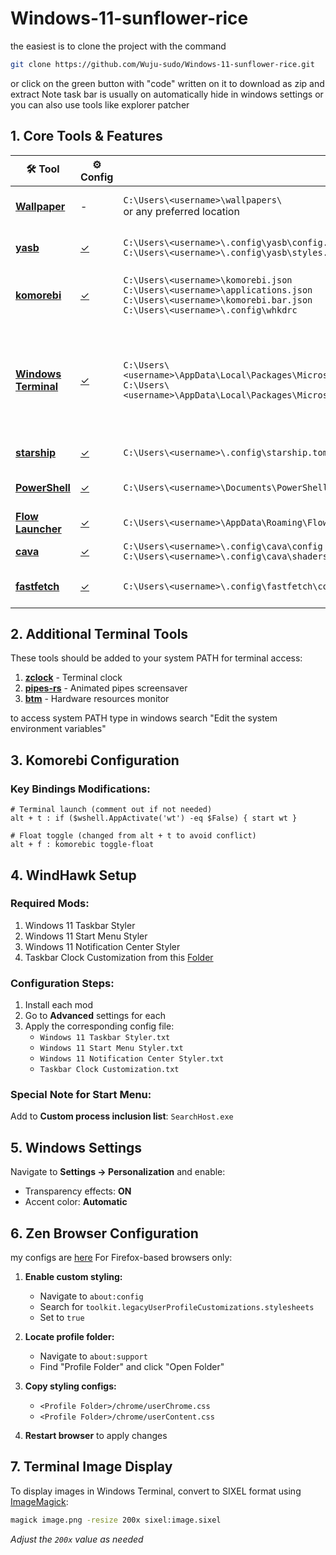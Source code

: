 # Windows-11-sunflower-rice

the easiest is to clone the project with the command

```bash
git clone https://github.com/Wuju-sudo/Windows-11-sunflower-rice.git
```

or click on the green button with "code" written on it to download as zip and extract
Note task bar is usually on automatically hide in windows settings 
or you can also use tools like explorer patcher

## 1. Core Tools & Features

| 🛠️ Tool | ⚙️ Config | 📁 Location | 📄 Description |
|---------|-----------|-------------|----------------|
| **[Wallpaper](https://github.com/Wuju-sudo/Windows-11-sunflower-rice/tree/63acce2c51b24df51fbe7fb36026c414697d2944/9.Wallpaper)** | - | `C:\Users\<username>\wallpapers\`<br>or any preferred location | Desktop wallpaper management |
| **[yasb](https://github.com/amnweb/yasb)** | [✓](https://github.com/Wuju-sudo/Windows-11-sunflower-rice/tree/63acce2c51b24df51fbe7fb36026c414697d2944/1.YASB) | `C:\Users\<username>\.config\yasb\config.yaml`<br>`C:\Users\<username>\.config\yasb\styles.css` | Yet Another Status Bar (top bar) |
| **[komorebi](https://github.com/LGUG2Z/komorebi)** | [✓](https://github.com/Wuju-sudo/Windows-11-sunflower-rice/tree/63acce2c51b24df51fbe7fb36026c414697d2944/2.Komorebi) | `C:\Users\<username>\komorebi.json`<br>`C:\Users\<username>\applications.json`<br>`C:\Users\<username>\komorebi.bar.json`<br>`C:\Users\<username>\.config\whkdrc` | Tiling window manager for Windows |
| **[Windows Terminal](https://github.com/microsoft/terminal)** | [✓](https://github.com/Wuju-sudo/Windows-11-sunflower-rice/tree/63acce2c51b24df51fbe7fb36026c414697d2944/3.Windows%20Terminal) | `C:\Users\<username>\AppData\Local\Packages\Microsoft.WindowsTerminal_8wekyb3d8bbwe\LocalState\settings.json`<br>`C:\Users\<username>\AppData\Local\Packages\Microsoft.WindowsTerminalPreview_8wekyb3d8bbwe\LocalState\settings.json` | Terminal emulator<br>⚠️ *Backup original configs - requires tiling WM for window control* |
| **[starship](https://github.com/starship/starship)** | [✓](https://github.com/Wuju-sudo/Windows-11-sunflower-rice/tree/63acce2c51b24df51fbe7fb36026c414697d2944/4.Starship) | `C:\Users\<username>\.config\starship.toml` | Cross-shell prompt |
| **[PowerShell](https://github.com/PowerShell/PowerShell)** | [✓](https://github.com/Wuju-sudo/Windows-11-sunflower-rice/tree/63acce2c51b24df51fbe7fb36026c414697d2944/5.Powershell) | `C:\Users\<username>\Documents\PowerShell\Microsoft.PowerShell_profile.ps1` | Windows shell configuration |
| **[Flow Launcher](https://github.com/Flow-Launcher/Flow.Launcher)** | [✓](https://github.com/Wuju-sudo/Windows-11-sunflower-rice/tree/63acce2c51b24df51fbe7fb36026c414697d2944/6.Flow%20Launcher) | `C:\Users\<username>\AppData\Roaming\FlowLauncher\Themes\theme.xaml` | Keystroke launcher |
| **[cava](https://github.com/karlstav/cava)** | [✓](https://github.com/Wuju-sudo/Windows-11-sunflower-rice/tree/63acce2c51b24df51fbe7fb36026c414697d2944/7.cava) | `C:\Users\<username>\.config\cava\config`<br>`C:\Users\<username>\.config\cava\shaders\` | Audio visualizer |
| **[fastfetch](https://github.com/fastfetch-cli/fastfetch)** | [✓](https://github.com/Wuju-sudo/Windows-11-sunflower-rice/tree/63acce2c51b24df51fbe7fb36026c414697d2944/8.fastfetch) | `C:\Users\<username>\.config\fastfetch\config.jsonc` | System information tool |

## 2. Additional Terminal Tools

These tools should be added to your system PATH for terminal access:

1. **[zclock](https://github.com/tr1ckydev/zclock)** - Terminal clock
2. **[pipes-rs](https://github.com/lhvy/pipes-rs)** - Animated pipes screensaver
3. **[btm](https://github.com/ClementTsang/bottom)** - Hardware resources monitor

to access system PATH type in windows search "Edit the system environment variables"

## 3. Komorebi Configuration

### Key Bindings Modifications:
```
# Terminal launch (comment out if not needed)
alt + t : if ($wshell.AppActivate('wt') -eq $False) { start wt }

# Float toggle (changed from alt + t to avoid conflict)
alt + f : komorebic toggle-float
```

## 4. WindHawk Setup

### Required Mods:
1. Windows 11 Taskbar Styler
2. Windows 11 Start Menu Styler
3. Windows 11 Notification Center Styler
4. Taskbar Clock Customization
from this [Folder](https://github.com/Wuju-sudo/Windows-11-sunflower-rice/tree/63acce2c51b24df51fbe7fb36026c414697d2944/10.WindHawk)
### Configuration Steps:
1. Install each mod
2. Go to **Advanced** settings for each
3. Apply the corresponding config file:
   - `Windows 11 Taskbar Styler.txt`
   - `Windows 11 Start Menu Styler.txt`
   - `Windows 11 Notification Center Styler.txt`
   - `Taskbar Clock Customization.txt`

### Special Note for Start Menu:
Add to **Custom process inclusion list**: `SearchHost.exe`

## 5. Windows Settings

Navigate to **Settings → Personalization** and enable:
- Transparency effects: **ON**
- Accent color: **Automatic**

## 6. Zen Browser Configuration

my configs are [here](https://github.com/Wuju-sudo/Windows-11-sunflower-rice/tree/63acce2c51b24df51fbe7fb36026c414697d2944/11.Zen%20Browser)
For Firefox-based browsers only:

1. **Enable custom styling:**
   - Navigate to `about:config`
   - Search for `toolkit.legacyUserProfileCustomizations.stylesheets`
   - Set to `true`

2. **Locate profile folder:**
   - Navigate to `about:support`
   - Find "Profile Folder" and click "Open Folder"

3. **Copy styling configs:**
   - `<Profile Folder>/chrome/userChrome.css`
   - `<Profile Folder>/chrome/userContent.css`

4. **Restart browser** to apply changes

## 7. Terminal Image Display

To display images in Windows Terminal, convert to SIXEL format using [ImageMagick](https://imagemagick.org/index.php):

```bash
magick image.png -resize 200x sixel:image.sixel
```
*Adjust the `200x` value as needed*
